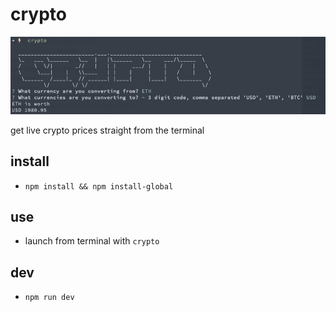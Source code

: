 # crypto
![crypto screenshot](screenshot.png)

get live crypto prices straight from the terminal


## install

 - ```npm install && npm install-global```

## use
 - launch from terminal with ```crypto```

## dev

 - ```npm run dev```